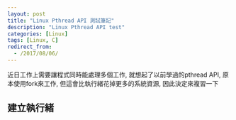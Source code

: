 ```yaml
---
layout: post
title: "Linux Pthread API 測試筆記"
description: "Linux Pthread API test"
categories: [Linux]
tags: [Linux, C]
redirect_from:
  - /2017/08/06/
---
```


近日工作上需要讓程式同時能處理多個工作, 就想起了以前學過的pthread API, 原本使用fork來工作, 但這會比執行緒花掉更多的系統資源, 因此決定來複習一下

## 建立執行緒
